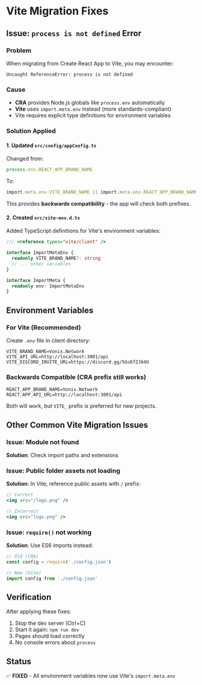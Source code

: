 # Vite Migration Fixes

## Issue: `process is not defined` Error

### Problem
When migrating from Create React App to Vite, you may encounter:
```
Uncaught ReferenceError: process is not defined
```

### Cause
- **CRA** provides Node.js globals like `process.env` automatically
- **Vite** uses `import.meta.env` instead (more standards-compliant)
- Vite requires explicit type definitions for environment variables

### Solution Applied

#### 1. Updated `src/config/appConfig.ts`
Changed from:
```typescript
process.env.REACT_APP_BRAND_NAME
```

To:
```typescript
import.meta.env.VITE_BRAND_NAME || import.meta.env.REACT_APP_BRAND_NAME
```

This provides **backwards compatibility** - the app will check both prefixes.

#### 2. Created `src/vite-env.d.ts`
Added TypeScript definitions for Vite's environment variables:
```typescript
/// <reference types="vite/client" />

interface ImportMetaEnv {
  readonly VITE_BRAND_NAME?: string
  // ... other variables
}

interface ImportMeta {
  readonly env: ImportMetaEnv
}
```

## Environment Variables

### For Vite (Recommended)
Create `.env` file in client directory:
```env
VITE_BRAND_NAME=Vonix.Network
VITE_API_URL=http://localhost:3001/api
VITE_DISCORD_INVITE_URL=https://discord.gg/5GcKfZJ64U
```

### Backwards Compatible (CRA prefix still works)
```env
REACT_APP_BRAND_NAME=Vonix.Network
REACT_APP_API_URL=http://localhost:3001/api
```

Both will work, but `VITE_` prefix is preferred for new projects.

## Other Common Vite Migration Issues

### Issue: Module not found
**Solution**: Check import paths and extensions

### Issue: Public folder assets not loading
**Solution**: In Vite, reference public assets with `/` prefix:
```jsx
// Correct
<img src="/logo.png" />

// Incorrect
<img src="logo.png" />
```

### Issue: `require()` not working
**Solution**: Use ES6 imports instead:
```typescript
// Old (CRA)
const config = require('./config.json')

// New (Vite)
import config from './config.json'
```

## Verification

After applying these fixes:
1. Stop the dev server (Ctrl+C)
2. Start it again: `npm run dev`
3. Pages should load correctly
4. No console errors about `process`

## Status
✅ **FIXED** - All environment variables now use Vite's `import.meta.env`
